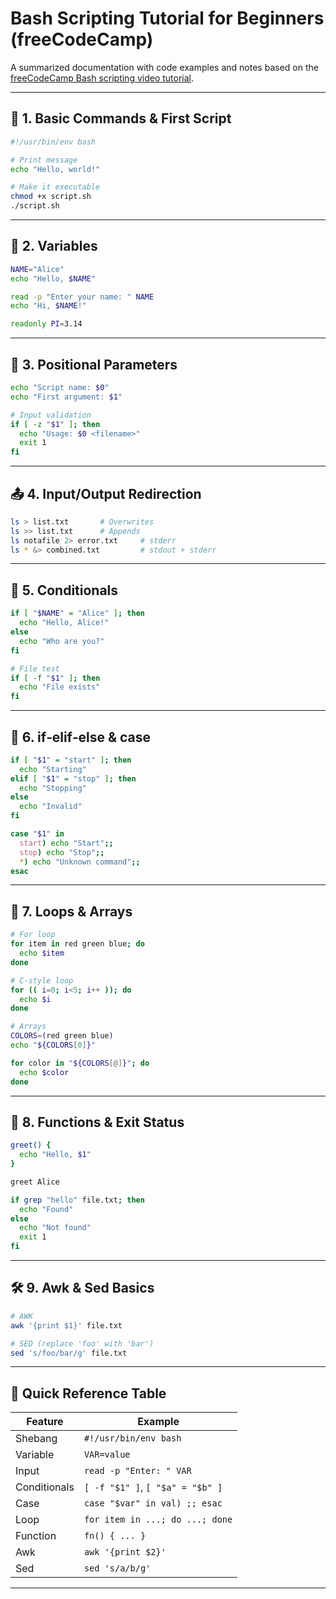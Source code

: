 # Bash Scripting Tutorial for Beginners (freeCodeCamp)

A summarized documentation with code examples and notes based on the [freeCodeCamp Bash scripting video tutorial](https://www.youtube.com/watch?v=tK9Oc6AEnR4).

---

## 📁 1. Basic Commands & First Script
```bash
#!/usr/bin/env bash

# Print message
echo "Hello, world!"

# Make it executable
chmod +x script.sh
./script.sh
```

---

## 🧮 2. Variables
```bash
NAME="Alice"
echo "Hello, $NAME"

read -p "Enter your name: " NAME
echo "Hi, $NAME!"

readonly PI=3.14
```

---

## 🧾 3. Positional Parameters
```bash
echo "Script name: $0"
echo "First argument: $1"

# Input validation
if [ -z "$1" ]; then
  echo "Usage: $0 <filename>"
  exit 1
fi
```

---

## 📤 4. Input/Output Redirection
```bash
ls > list.txt       # Overwrites
ls >> list.txt      # Appends
ls notafile 2> error.txt     # stderr
ls * &> combined.txt         # stdout + stderr
```

---

## 📂 5. Conditionals
```bash
if [ "$NAME" = "Alice" ]; then
  echo "Hello, Alice!"
else
  echo "Who are you?"
fi

# File test
if [ -f "$1" ]; then
  echo "File exists"
fi
```

---

## 🧩 6. if‑elif‑else & case
```bash
if [ "$1" = "start" ]; then
  echo "Starting"
elif [ "$1" = "stop" ]; then
  echo "Stopping"
else
  echo "Invalid"
fi

case "$1" in
  start) echo "Start";;
  stop) echo "Stop";;
  *) echo "Unknown command";;
esac
```

---

## 🔁 7. Loops & Arrays
```bash
# For loop
for item in red green blue; do
  echo $item
done

# C-style loop
for (( i=0; i<5; i++ )); do
  echo $i
done

# Arrays
COLORS=(red green blue)
echo "${COLORS[0]}"

for color in "${COLORS[@]}"; do
  echo $color
done
```

---

## 🔧 8. Functions & Exit Status
```bash
greet() {
  echo "Hello, $1"
}

greet Alice

if grep "hello" file.txt; then
  echo "Found"
else
  echo "Not found"
  exit 1
fi
```

---

## 🛠️ 9. Awk & Sed Basics
```bash
# AWK
awk '{print $1}' file.txt

# SED (replace 'foo' with 'bar')
sed 's/foo/bar/g' file.txt
```

---

## 📌 Quick Reference Table
| Feature         | Example                              |
|----------------|---------------------------------------|
| Shebang        | `#!/usr/bin/env bash`                 |
| Variable       | `VAR=value`                           |
| Input          | `read -p "Enter: " VAR`              |
| Conditionals   | `[ -f "$1" ]`, `[ "$a" = "$b" ]`    |
| Case           | `case "$var" in val) ;; esac`        |
| Loop           | `for item in ...; do ...; done`       |
| Function       | `fn() { ... }`                        |
| Awk            | `awk '{print $2}'`                    |
| Sed            | `sed 's/a/b/g'`                        |

---


